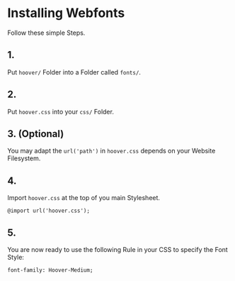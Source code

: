 # Installing Webfonts
Follow these simple Steps.

## 1.
Put `hoover/` Folder into a Folder called `fonts/`.

## 2.
Put `hoover.css` into your `css/` Folder.

## 3. (Optional)
You may adapt the `url('path')` in `hoover.css` depends on your Website Filesystem.

## 4.
Import `hoover.css` at the top of you main Stylesheet.

```
@import url('hoover.css');
```

## 5.
You are now ready to use the following Rule in your CSS to specify the Font Style:
```
font-family: Hoover-Medium;

```

